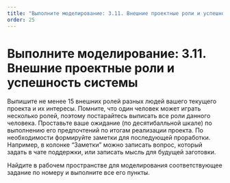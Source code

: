 ```yaml
---
title: "Выполните моделирование: 3.11. Внешние проектные роли и успешность системы"
order: 25
---
```


# Выполните моделирование: 3.11. Внешние проектные роли и успешность системы



Выпишите не менее 15 внешних ролей разных людей вашего текущего проекта и их интересы. Помните, что один человек может играть несколько ролей, поэтому постарайтесь выписать все роли данного человека. Проставьте ваше ожидание (по десятибалльной шкале) по выполнению его предпочтений по итогам реализации проекта. По необходимости формируйте заметки для последующей проработки. Например, в колонке “Заметки” можно записать вопрос, который задать в чате поддержки, или записать мысль для будущей заготовки.

Найдите в рабочем пространстве для моделирования соответствующее задание по номеру и выполните все его пункты.

